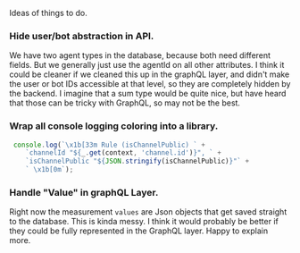 Ideas of things to do.

### Hide user/bot abstraction in API.
We have two agent types in the database, because both need different fields. But we generally just use the agentId on all other attributes. I think it could be cleaner if we cleaned this up in the graphQL layer, and didn't make the user or bot IDs accessible at that level, so they are completely hidden by the backend. I imagine that a sum type would be quite nice, but have heard that those can be tricky with GraphQL, so may not be the best.

### Wrap all console logging coloring into a library. 
```js
 console.log(`\x1b[33m Rule (isChannelPublic) ` +
    `channelId "${_.get(context, 'channel.id')}", ` +
    `isChannelPublic "${JSON.stringify(isChannelPublic)}"` +
    ` \x1b[0m`);
```

### Handle "Value" in graphQL Layer.
Right now the measurement ``values`` are Json objects that get saved straight to the database. This is kinda messy. I think it would probably be better if they could be fully represented in the GraphQL layer. Happy to explain more.
